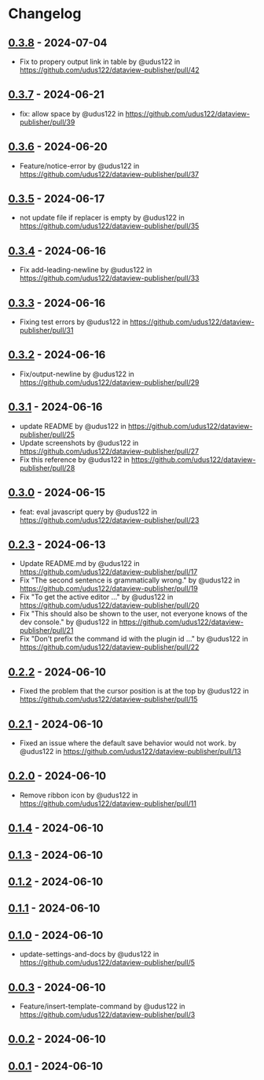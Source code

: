 # Changelog

## [0.3.8](https://github.com/udus122/dataview-publisher/compare/0.3.7...0.3.8) - 2024-07-04
- Fix to propery output link in table by @udus122 in https://github.com/udus122/dataview-publisher/pull/42

## [0.3.7](https://github.com/udus122/dataview-publisher/compare/0.3.6...0.3.7) - 2024-06-21
- fix: allow space by @udus122 in https://github.com/udus122/dataview-publisher/pull/39

## [0.3.6](https://github.com/udus122/dataview-publisher/compare/0.3.5...0.3.6) - 2024-06-20
- Feature/notice-error by @udus122 in https://github.com/udus122/dataview-publisher/pull/37

## [0.3.5](https://github.com/udus122/dataview-publisher/compare/0.3.4...0.3.5) - 2024-06-17
- not update file if replacer is empty by @udus122 in https://github.com/udus122/dataview-publisher/pull/35

## [0.3.4](https://github.com/udus122/dataview-publisher/compare/0.3.3...0.3.4) - 2024-06-16
- Fix add-leading-newline by @udus122 in https://github.com/udus122/dataview-publisher/pull/33

## [0.3.3](https://github.com/udus122/dataview-publisher/compare/0.3.2...0.3.3) - 2024-06-16
- Fixing test errors by @udus122 in https://github.com/udus122/dataview-publisher/pull/31

## [0.3.2](https://github.com/udus122/dataview-publisher/compare/0.3.1...0.3.2) - 2024-06-16
- Fix/output-newline by @udus122 in https://github.com/udus122/dataview-publisher/pull/29

## [0.3.1](https://github.com/udus122/dataview-publisher/compare/0.3.0...0.3.1) - 2024-06-16
- update README by @udus122 in https://github.com/udus122/dataview-publisher/pull/25
- Update screenshots by @udus122 in https://github.com/udus122/dataview-publisher/pull/27
- Fix this reference by @udus122 in https://github.com/udus122/dataview-publisher/pull/28

## [0.3.0](https://github.com/udus122/dataview-publisher/compare/0.2.3...0.3.0) - 2024-06-15
- feat: eval javascript query by @udus122 in https://github.com/udus122/dataview-publisher/pull/23

## [0.2.3](https://github.com/udus122/dataview-publisher/compare/0.2.2...0.2.3) - 2024-06-13
- Update README.md by @udus122 in https://github.com/udus122/dataview-publisher/pull/17
- Fix "The second sentence is grammatically wrong." by @udus122 in https://github.com/udus122/dataview-publisher/pull/19
- Fix "To get the active editor ..." by @udus122 in https://github.com/udus122/dataview-publisher/pull/20
- Fix "This should also be shown to the user, not everyone knows of the dev console." by @udus122 in https://github.com/udus122/dataview-publisher/pull/21
- Fix "Don't prefix the command id with the plugin id ..." by @udus122 in https://github.com/udus122/dataview-publisher/pull/22

## [0.2.2](https://github.com/udus122/dataview-publisher/compare/0.2.1...0.2.2) - 2024-06-10
- Fixed the problem that the cursor position is at the top by @udus122 in https://github.com/udus122/dataview-publisher/pull/15

## [0.2.1](https://github.com/udus122/dataview-publisher/compare/0.2.0...0.2.1) - 2024-06-10
- Fixed an issue where the default save behavior would not work. by @udus122 in https://github.com/udus122/dataview-publisher/pull/13

## [0.2.0](https://github.com/udus122/dataview-publisher/compare/0.1.4...0.2.0) - 2024-06-10
- Remove ribbon icon by @udus122 in https://github.com/udus122/dataview-publisher/pull/11

## [0.1.4](https://github.com/udus122/dataview-publisher/compare/0.1.3...0.1.4) - 2024-06-10

## [0.1.3](https://github.com/udus122/dataview-publisher/compare/0.1.2...0.1.3) - 2024-06-10

## [0.1.2](https://github.com/udus122/dataview-publisher/compare/0.1.1...0.1.2) - 2024-06-10

## [0.1.1](https://github.com/udus122/dataview-publisher/compare/0.1.0...0.1.1) - 2024-06-10

## [0.1.0](https://github.com/udus122/dataview-publisher/compare/0.0.3...0.1.0) - 2024-06-10
- update-settings-and-docs by @udus122 in https://github.com/udus122/dataview-publisher/pull/5

## [0.0.3](https://github.com/udus122/dataview-publisher/compare/0.0.2...0.0.3) - 2024-06-10
- Feature/insert-template-command by @udus122 in https://github.com/udus122/dataview-publisher/pull/3

## [0.0.2](https://github.com/udus122/dataview-publisher/compare/0.0.1...0.0.2) - 2024-06-10

## [0.0.1](https://github.com/udus122/dataview-publisher/commits/0.0.1) - 2024-06-10
